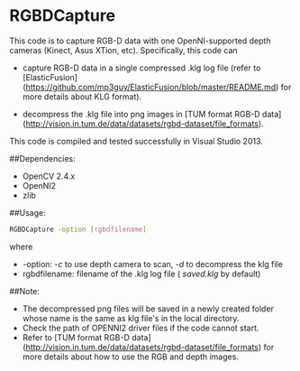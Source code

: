 # RGBDCapture
This code is to capture RGB-D data with one OpenNI-supported depth cameras (Kinect, Asus XTion, etc). Specifically, this code can

* capture RGB-D data in a single compressed .klg log file (refer to [ElasticFusion] (https://github.com/mp3guy/ElasticFusion/blob/master/README.md) for more details about KLG format).

* decompress the .klg file into png images in [TUM format RGB-D data] (http://vision.in.tum.de/data/datasets/rgbd-dataset/file_formats).

This code is compiled and tested successfully in Visual Studio 2013.

##Dependencies:
- OpenCV 2.4.x
- OpenNI2
- zlib

##Usage:
```bash
RGBDCapture -option [rgbdfilename]
```
where
* -option: *-c* to use depth camera to scan, *-d* to decompress the klg file
* rgbdfilename: filename of the .klg log file ( *saved.klg* by default)

##Note:
* The decompressed png files will be saved in a newly created folder whose name is the same as klg file's in the local directory.
* Check the path of OPENNI2 driver files if the code cannot start.
* Refer to [TUM format RGB-D data] (http://vision.in.tum.de/data/datasets/rgbd-dataset/file_formats) for more details about how to use the RGB and depth images.
